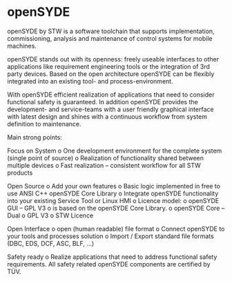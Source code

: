 # openSYDE

openSYDE by STW is a software toolchain that supports implementation, commissioning, analysis and maintenance of control systems for mobile machines.

openSYDE stands out with its openness: freely useable interfaces to other applications like requirement engineering tools or the integration of 3rd party devices. Based on the open architecture openSYDE can be flexibly integrated into an existing tool- and process-environment.

With openSYDE efficient realization of applications that need to consider functional safety is guaranteed. 
In addition openSYDE provides the development- and service-teams with a user friendly graphical interface with latest design and shines with a continuous workflow from system definition to maintenance.

Main strong points:

Focus on System
o One development environment for the complete system (single point of source)
o Realization of functionality shared between multiple devices
o Fast realization – consistent workflow for all STW products

Open Source
o	Add your own features
o	Basic logic implemented in free to use ANSI C++ openSYDE Core Library
o	Integrate openSYDE functionality into your existing Service Tool or Linux HMI
o	Licence model:
  o	openSYDE GUI – GPL V3
    o	is based on the openSYDE Core Library.
  o	openSYDE Core – Dual
o	GPL V3
o	STW Licence

Open Interface
o	open (human readable) file format
o	Connect openSYDE to your tools and processes solution
o	Import / Export standard file formats (DBC, EDS, DCF, ASC, BLF, …)

Safety ready
o	Realize applications that need to address functional safety requirements. All safety related openSYDE components are certified by TÜV.
